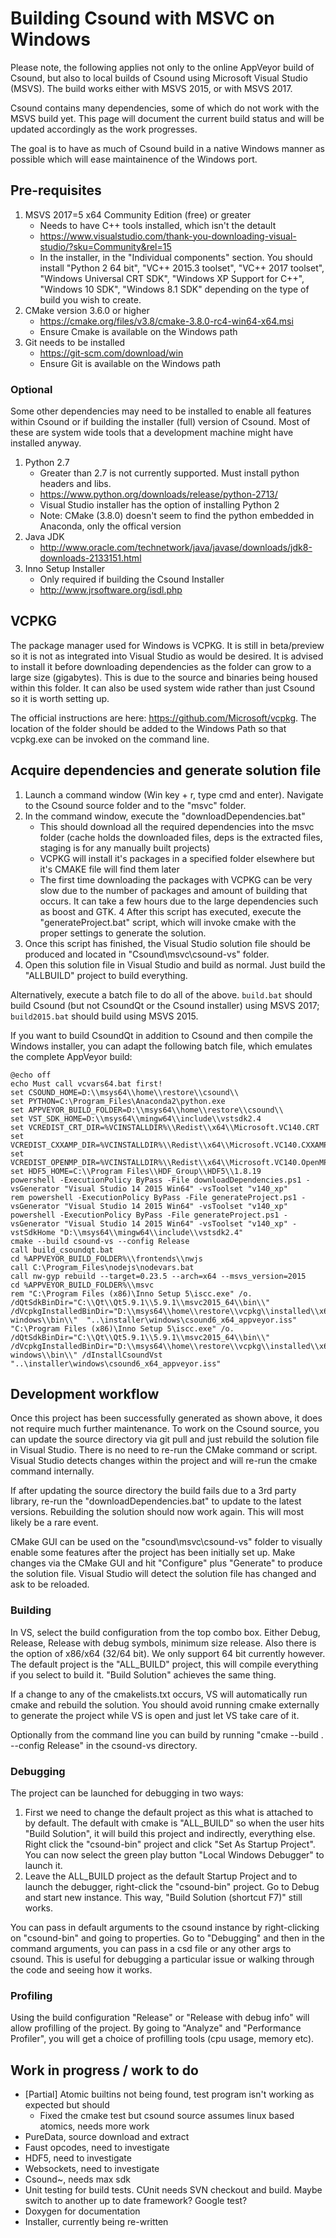 # Building Csound with MSVC on Windows

Please note, the following applies not only to the online AppVeyor build of Csound, but also to local builds of Csound using Microsoft Visual Studio (MSVS). The build works either with MSVS 2015, or with MSVS 2017.

Csound contains many dependencies, some of which do not work with the MSVS build yet. This page will document the current build status and will be updated accordingly as the work progresses. 

The goal is to have as much of Csound build in a native Windows manner as possible which will ease maintainence of the Windows port.

## Pre-requisites

1. MSVS 2017=5 x64 Community Edition (free) or greater 
    * Needs to have C++ tools installed, which isn't the detault
    * https://www.visualstudio.com/thank-you-downloading-visual-studio/?sku=Community&rel=15
    * In the installer, in the "Individual components" section. You should install "Python 2 64 bit", "VC++ 2015.3 toolset", "VC++ 2017 toolset", "Windows Universal CRT SDK", "Windows XP Support for C++", "Windows 10 SDK", "Windows 8.1 SDK" depending on the type of build you wish to create.
2. CMake version 3.6.0 or higher
    * https://cmake.org/files/v3.8/cmake-3.8.0-rc4-win64-x64.msi
    * Ensure Cmake is available on the Windows path
3. Git needs to be installed 
    * https://git-scm.com/download/win
    * Ensure Git is available on the Windows path

### Optional

Some other dependencies may need to be installed to enable all features within Csound or if building the installer (full) version of Csound. Most of these are system wide tools that a development machine might have installed anyway.

1. Python 2.7
    * Greater than 2.7 is not currently supported. Must install python headers and libs.
    * https://www.python.org/downloads/release/python-2713/
    * Visual Studio installer has the option of installing Python 2
    * Note: CMake (3.8.0) doesn't seem to find the python embedded in Anaconda, only the offical version
2. Java JDK
    * http://www.oracle.com/technetwork/java/javase/downloads/jdk8-downloads-2133151.html
3. Inno Setup Installer
    * Only required if building the Csound Installer
    * http://www.jrsoftware.org/isdl.php

## VCPKG 
The package manager used for Windows is VCPKG. It is still in beta/preview so it is not as integrated into Visual Studio as would be desired. It is advised to install it before downloading dependencies as the folder can grow to a large size (gigabytes). This is due to the source and binaries being housed within this folder. It can also be used system wide rather than just Csound so it is worth setting up.

The official instructions are here: https://github.com/Microsoft/vcpkg. The location of the folder should be added to the Windows Path so that vcpkg.exe can be invoked on the command line.

## Acquire dependencies and generate solution file
1. Launch a command window (Win key + r, type cmd and enter). Navigate to the Csound source folder and to the "msvc" folder.
2. In the command window, execute the "downloadDependencies.bat" 
    * This should download all the required dependencies into the msvc folder (cache holds the downloaded files, deps is the extracted files, staging is for any manually built projects)
    * VCPKG will install it's packages in a specified folder elsewhere but it's CMAKE file will find them later
    * The first time downloading the packages with VCPKG can be very slow due to the number of packages and amount of building that occurs. It can take a few hours due to the large dependencies such as boost and GTK.
4  After this script has executed, execute the "generateProject.bat" script, which will invoke cmake with the proper settings to generate the solution.
4. Once this script has finished, the Visual Studio solution file should be produced and located in "Csound\msvc\csound-vs" folder.
5. Open this solution file in Visual Studio and build as normal. Just build the "ALLBUILD" project to build everything.

Alternatively, execute a batch file to do all of the above. `build.bat` should build Csound (but not CsoundQt or the Csound installer) using MSVS 2017; `build2015.bat` should build using MSVS 2015.

If you want to build CsoundQt in addition to Csound and then compile the Windows installer, you can adapt the following batch file, which emulates the complete AppVeyor build:

```
@echo off
echo Must call vcvars64.bat first!
set CSOUND_HOME=D:\\msys64\\home\\restore\\csound\\
set PYTHON=C:\Program_Files\Anaconda2\python.exe
set APPVEYOR_BUILD_FOLDER=D:\\msys64\\home\\restore\\csound\\
set VST_SDK_HOME=D:\\msys64\\mingw64\\include\\vstsdk2.4
set VCREDIST_CRT_DIR=%VCINSTALLDIR%\\Redist\\x64\\Microsoft.VC140.CRT
set VCREDIST_CXXAMP_DIR=%VCINSTALLDIR%\\Redist\\x64\\Microsoft.VC140.CXXAMP
set VCREDIST_OPENMP_DIR=%VCINSTALLDIR%\\Redist\\x64\\Microsoft.VC140.OpenMP
set HDF5_HOME=C:\\Program Files\\HDF_Group\\HDF5\\1.8.19
powershell -ExecutionPolicy ByPass -File downloadDependencies.ps1 -vsGenerator "Visual Studio 14 2015 Win64" -vsToolset "v140_xp"
rem powershell -ExecutionPolicy ByPass -File generateProject.ps1 -vsGenerator "Visual Studio 14 2015 Win64" -vsToolset "v140_xp"
powershell -ExecutionPolicy ByPass -File generateProject.ps1 -vsGenerator "Visual Studio 14 2015 Win64" -vsToolset "v140_xp" -vstSdkHome "D:\\msys64\\mingw64\\include\\vstsdk2.4"
cmake --build csound-vs --config Release
call build_csoundqt.bat
cd %APPVEYOR_BUILD_FOLDER%\\frontends\\nwjs
call C:\Program_Files\nodejs\nodevars.bat
call nw-gyp rebuild --target=0.23.5 --arch=x64 --msvs_version=2015
cd %APPVEYOR_BUILD_FOLDER%\\msvc
rem "C:\Program Files (x86)\Inno Setup 5\iscc.exe" /o. /dQtSdkBinDir="C:\\Qt\\Qt5.9.1\\5.9.1\\msvc2015_64\\bin\\" /dVcpkgInstalledBinDir="D:\\msys64\\home\\restore\\vcpkg\\installed\\x64-windows\\bin\\"  "..\installer\windows\csound6_x64_appveyor.iss"
"C:\Program Files (x86)\Inno Setup 5\iscc.exe" /o. /dQtSdkBinDir="C:\\Qt\\Qt5.9.1\\5.9.1\\msvc2015_64\\bin\\" /dVcpkgInstalledBinDir="D:\\msys64\\home\\restore\\vcpkg\\installed\\x64-windows\\bin\\" /dInstallCsoundVst "..\installer\windows\csound6_x64_appveyor.iss"
```

## Development workflow
Once this project has been successfully generated as shown above, it does not require much further maintenance. To work on the Csound source, you can update the source directory via git pull and just rebuild the solution file in Visual Studio. There is no need to re-run the CMake command or script. Visual Studio detects changes within the project and will re-run the cmake command internally. 

If after updating the source directory the build fails due to a 3rd party library, re-run the "downloadDependencies.bat" to update to the latest versions. Rebuilding the solution should now work again. This will most likely be a rare event.

CMake GUI can be used on the "csound\msvc\csound-vs" folder to visually enable some features after the project has been initially set up. Make changes via the CMake GUI and hit "Configure" plus "Generate" to produce the solution file. Visual Studio will detect the solution file has changed and ask to be reloaded.

### Building 
In VS, select the build configuration from the top combo box. Either Debug, Release, Release with debug symbols, minimum size release. Also there is the option of x86/x64 (32/64 bit). We only support 64 bit currently however. The default project is the "ALL_BUILD" project, this will compile everything if you select to build it. "Build Solution" achieves the same thing. 

If a change to any of the cmakelists.txt occurs, VS will automatically run cmake and rebuild the solution. You should avoid running cmake externally to generate the project while VS is open and just let VS take care of it.

Optionally from the command line you can build by running "cmake --build . --config Release" in the csound-vs directory.

### Debugging 
The project can be launched for debugging in two ways:
1. First we need to change the default project as this what is attached to by default. The default with cmake is "ALL_BUILD" so when the user hits "Build Solution", it will build this project and indirectly, everything else. Right click the "csound-bin" project and click "Set As Startup Project". You can now select the green play button "Local Windows Debugger" to launch it. 
2. Leave the ALL_BUILD project as the default Startup Project and to launch the debugger, right-click the "csound-bin" project. Go to Debug and start new instance. This way, "Build Solution (shortcut F7)" still works.

You can pass in default arguments to the csound instance by right-clicking on "csound-bin" and going to properties. Go to "Debugging" and then in the command arguments, you can pass in a csd file or any other args to csound. This is useful for debugging a particular issue or walking through the code and seeing how it works.

### Profiling
Using the build configuration "Release" or "Release with debug info" will allow profilling of the project. By going to "Analyze" and "Performance Profiler", you will get a choice of profilling tools (cpu usage, memory etc).

## Work in progress / work to do
 - [Partial] Atomic builtins not being found, test program isn't working as expected but should
   * Fixed the cmake test but csound source assumes linux based atomics, needs more work
 - PureData, source download and extract
 - Faust opcodes, need to investigate
 - HDF5, need to investigate
 - Websockets, need to investigate
 - Csound~, needs max sdk
 - Unit testing for build tests. CUnit needs SVN checkout and build. Maybe switch to another up to date framework? Google test?
 - Doxygen for documentation
 - Installer, currently being re-written
